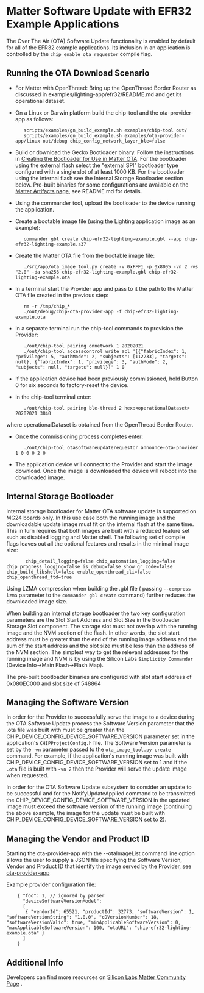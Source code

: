 # Matter Software Update with EFR32 Example Applications

The Over The Air (OTA) Software Update functionality is enabled by default
for all of the EFR32 example applications. Its inclusion in an application
is controlled by the `chip_enable_ota_requestor` compile flag.

## Running the OTA Download Scenario

-   For Matter with OpenThread: Bring up the OpenThread Border Router as
    discussed in examples/lighting-app/efr32/README.md and get its operational
    dataset.

-   On a Linux or Darwin platform build the chip-tool and the ota-provider-app
    as follows:

           
           scripts/examples/gn_build_example.sh examples/chip-tool out/
           scripts/examples/gn_build_example.sh examples/ota-provider-app/linux out/debug chip_config_network_layer_ble=false
          

-   Build or download the Gecko Bootloader binary. Follow the instructions in
    [Creating the Bootloader for Use in Matter OTA](OTA_BOOTLOADER.md). For the bootloader
    using the external flash select the "external SPI" bootloader type
    configured with a single slot of at least 1000 KB. For the bootloader using
    the internal flash see the Internal Storage Bootloader section below.
    Pre-built binaries for some configurations are available on the [Matter Artifacts page](./ARTIFACTS.md),
    see README.md for details.
 
-   Using the commander tool, upload the bootloader to the device running the
    application.

-   Create a bootable image file (using the Lighting application image as an
    example):

     
           commander gbl create chip-efr32-lighting-example.gbl --app chip-efr32-lighting-example.s37
     

-   Create the Matter OTA file from the bootable image file:

     
           ./src/app/ota_image_tool.py create -v 0xFFF1 -p 0x8005 -vn 2 -vs "2.0" -da sha256 chip-efr32-lighting-example.gbl chip-efr32-lighting-example.ota
     

-   In a terminal start the Provider app and pass to it the path to the Matter
    OTA file created in the previous step:

           
           rm -r /tmp/chip_*
           ./out/debug/chip-ota-provider-app -f chip-efr32-lighting-example.ota
           

-   In a separate terminal run the chip-tool commands to provision the Provider:

           
           ./out/chip-tool pairing onnetwork 1 20202021
           ./out/chip-tool accesscontrol write acl '[{"fabricIndex": 1, "privilege": 5, "authMode": 2, "subjects": [112233], "targets": null}, {"fabricIndex": 1, "privilege": 3, "authMode": 2, "subjects": null, "targets": null}]' 1 0
           

-   If the application device had been previously commissioned, hold Button 0 for
    six seconds to factory-reset the device.

-   In the chip-tool terminal enter:

           
           ./out/chip-tool pairing ble-thread 2 hex:<operationalDataset> 20202021 3840
           

where operationalDataset is obtained from the OpenThread Border Router.

-   Once the commissioning process completes enter:

           
           ./out/chip-tool otasoftwareupdaterequestor announce-ota-provider 1 0 0 0 2 0
           

-   The application device will connect to the Provider and start the image
    download. Once the image is downloaded the device will reboot into the
    downloaded image.

## Internal Storage Bootloader

Internal storage bootloader for Matter OTA software update is supported on MG24
boards only. In this use case both the running image and the downloadable update
image must fit on the internal flash at the same time. This in turn requires
that both images are built with a reduced feature set such as disabled logging
and Matter shell. The following set of compile flags leaves out all the optional
features and results in the minimal image size:

           
           chip_detail_logging=false chip_automation_logging=false chip_progress_logging=false is_debug=false show_qr_code=false chip_build_libshell=false enable_openthread_cli=false chip_openthread_ftd=true
           

Using LZMA compression when building the .gbl file ( passing `--compress lzma`
parameter to the `commander gbl create` command) further reduces the downloaded
image size.

When building an internal storage bootloader the two key configuration
parameters are the Slot Start Address and Slot Size in the Bootloader Storage
Slot component. The storage slot must not overlap with the running image and the
NVM section of the flash. In other words, the slot start address must be greater
than the end of the running image address and the sum of the start address and
the slot size must be less than the address of the NVM section. The simplest way
to get the relevant addresses for the running image and NVM is by using
the Silicon Labs `Simplicity Commander` (Device Info->Main Flash->Flash Map).

The pre-built bootloader binaries are configured with slot start address of
0x080EC000 and slot size of 548864

## Managing the Software Version

In order for the Provider to successfully serve the image to a device during the
OTA Software Update process the Software Version parameter that the .ota file
was built with must be greater than the
CHIP_DEVICE_CONFIG_DEVICE_SOFTWARE_VERSION parameter set in the application's
`CHIPProjectConfig.h` file. The Software Version parameter is set by the `-vn`
parameter passed to the `ota_image_tool.py create` command. For example, if the
application's running image was built with
CHIP_DEVICE_CONFIG_DEVICE_SOFTWARE_VERSION set to 1 and if the `.ota` file is
built with `-vn 2` then the Provider will serve the update image when requested.

In order for the OTA Software Update subsystem to consider an update to be
successful and for the NotifyUpdateApplied command to be transmitted the
CHIP_DEVICE_CONFIG_DEVICE_SOFTWARE_VERSION in the updated image must exceed the
software version of the running image (continuing the above example, the image
for the update must be built with CHIP_DEVICE_CONFIG_DEVICE_SOFTWARE_VERSION set
to 2).

## Managing the Vendor and Product ID

Starting the ota-provider-app with the --otaImageList command line option allows
the user to supply a JSON file specifying the Software Version, Vendor and
Product ID that identify the image served by the Provider, see
[ota-provider-app](../../examples/ota-provider-app/linux/README.md)

Example provider configuration file:


        { "foo": 1, // ignored by parser
          "deviceSoftwareVersionModel":
          [
           { "vendorId": 65521, "productId": 32773, "softwareVersion": 1, "softwareVersionString": "1.0.0", "cDVersionNumber": 18, "softwareVersionValid": true, "minApplicableSoftwareVersion": 0, "maxApplicableSoftwareVersion": 100, "otaURL": "chip-efr32-lighting-example.ota" }
          ]
        }


## Additional Info

Developers can find more resources on
[Silicon Labs Matter Community Page](https://community.silabs.com/s/article/connected-home-over-ip-chip-faq?language=en_US)
.
